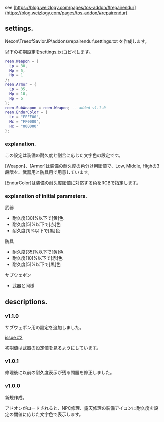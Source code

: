 see [https://blog.weizlogy.com/pages/tos-addon/#repairendur](https://blog.weizlogy.com/pages/tos-addon/#repairendur)

## settings.

Nexon\TreeofSaviorJP\addons\repairendur\settings.txt を作成します。

以下の初期設定を[settings.txt](https://github.com/weizlogy/tos/blob/master/repairendur/settings.txt)コピペします。

```lua
reen.Weapon = {
  Lp = 30,
  Mp = 5,
  Hp = 1
};
reen.Armor = {
  Lp = 35,
  Mp = 10,
  Hp = 5
};
reen.SubWeapon = reen.Weapon; -- added v1.1.0
reen.EndurColor = {
  Lc = "FFFF00",
  Mc = "FF0000",
  Hc = "000000"
};
```

### explanation.

この設定は装備の耐久度と割合に応じた文字色の設定です。

[Weapon]、[Armor]は装備の耐久度の色分け用閾値で、Low, Middle, Highの3段階を、武器用と防具用で用意しています。

[EndurColor]は装備の耐久度閾値に対応する色をRGBで指定します。

### explanation of initial parameters.

武器

- 耐久度[30]%以下で[黄]色
- 耐久度[5]%以下で[赤]色
- 耐久度[1]%以下で[黒]色

防具

- 耐久度[35]%以下で[黄]色
- 耐久度[10]%以下で[赤]色
- 耐久度[5]%以下で[黒]色

サブウェポン

- 武器と同様

## descriptions.

### v1.1.0

サブウェポン用の設定を追加しました。

[issue #2](https://github.com/weizlogy/tos/issues/2)

初期値は武器の設定値を見るようにしています。

### v1.0.1

修理後に以前の耐久度表示が残る問題を修正しました。

### v1.0.0

新規作成。

アドオンがロードされると、NPC修理、露天修理の装備アイコンに耐久度を設定の閾値に応じた文字色で表示します。
